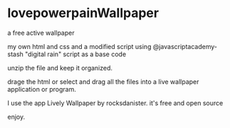 # lovepowerpainWallpaper
a free active wallpaper 

my own html and css and a modified script using @javascriptacademy-stash "digital rain" script as a base code

unzip the file and keep it organized.

drage the html or select and drag all the files into a live wallpaper application or program.

I use the app Lively Wallpaper by rocksdanister. it's free and open source 

enjoy.
